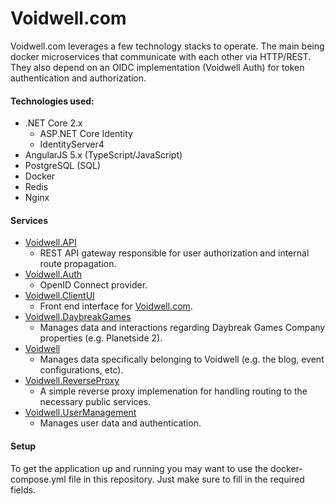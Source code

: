 # Voidwell.com

Voidwell.com leverages a few technology stacks to operate. The main being docker microservices that communicate with each other via HTTP/REST. They also depend on an OIDC implementation (Voidwell Auth) for token authentication and authorization.

#### Technologies used:

* .NET Core 2.x
  * ASP.NET Core Identity
  * IdentityServer4
* AngularJS 5.x (TypeScript/JavaScript)
* PostgreSQL (SQL)
* Docker
* Redis
* Nginx

#### Services

* [Voidwell.API](https://github.com/Lampjaw/Voidwell.API)
  * REST API gateway responsible for user authorization and internal route propagation.
* [Voidwell.Auth](https://github.com/Lampjaw/Voidwell.Auth)
  * OpenID Connect provider.
* [Voidwell.ClientUI](https://github.com/Lampjaw/Voidwell.ClientUI)
  * Front end interface for [Voidwell.com](https://voidwell.com).
* [Voidwell.DaybreakGames](https://github.com/Lampjaw/Voidwell.DaybreakGames)
  * Manages data and interactions regarding Daybreak Games Company properties (e.g. Planetside 2).
* [Voidwell](https://github.com/Lampjaw/Voidwell)
  * Manages data specifically belonging to Voidwell (e.g. the blog, event configurations, etc).
* [Voidwell.ReverseProxy](https://github.com/Lampjaw/Voidwell.ReverseProxy)
  * A simple reverse proxy implemenation for handling routing to the necessary public services.
* [Voidwell.UserManagement](https://github.com/Lampjaw/Voidwell.UserManagement)
  * Manages user data and authentication.
  
#### Setup
To get the application up and running you may want to use the docker-compose.yml file in this repository. Just make sure to fill in the required fields.
